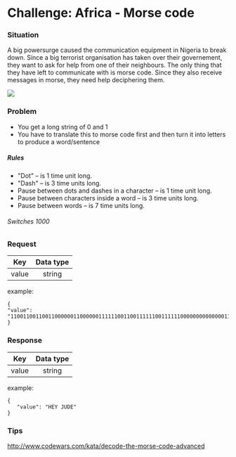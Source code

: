 # Challenge: Africa - Morse code

### Situation

A big powersurge caused the communication equipment in Nigeria to break down. Since a big terrorist organisation has taken over their governement, they want to ask for help from one of their neighbours. The only thing that they have left to communicate with is morse code. Since they also receive messages in morse, they need help deciphering them. 

<img src="https://2.bp.blogspot.com/-_3whB542d6g/WIqjUtWPjPI/AAAAAAAAdOw/yUL9eCdKiAglZF1dmwvkuTiK2mmbVGQdgCEw/s1600/skn-1.jpg"/>

### Problem
* You get a long string of 0 and 1
* You have to translate this to morse code first and then turn it into letters to produce a word/sentence

##### Rules
* "Dot" – is 1 time unit long.
* "Dash" – is 3 time units long.
* Pause between dots and dashes in a character – is 1 time unit long.
* Pause between characters inside a word – is 3 time units long.
* Pause between words – is 7 time units long.

###### Switches 1000

### Request

| Key           | Data type     | 
|:-------------:|:-------------:| 
| value     | string        | 
example:
```
{
"value": "1100110011001100000011000000111111001100111111001111110000000000000011001111110011111100111111000000110011001111110000001111110011001100000011",
}
```

### Response

| Key           | Data type     |
|:-------------:|:-------------:| 
| value     | string        | 
example:
```
{
   "value": "HEY JUDE"
}
```


### Tips
http://www.codewars.com/kata/decode-the-morse-code-advanced